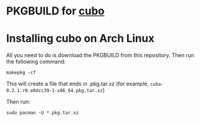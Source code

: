 # PKGBUILD for [cubo](https://github.com/o3o/cubo)


# Installing cubo on Arch Linux
All you need to do is download the PKGBUILD from this repository. Then run the following command:

```
makepkg -cf
```

This will create a file that ends in .pkg.tar.xz (for example, `cubo-0.2.1.r0.e0dcc39-1-x86_64.pkg.tar.xz`)

Then run:

```
sudo pacman -U *.pkg.tar.xz
```

